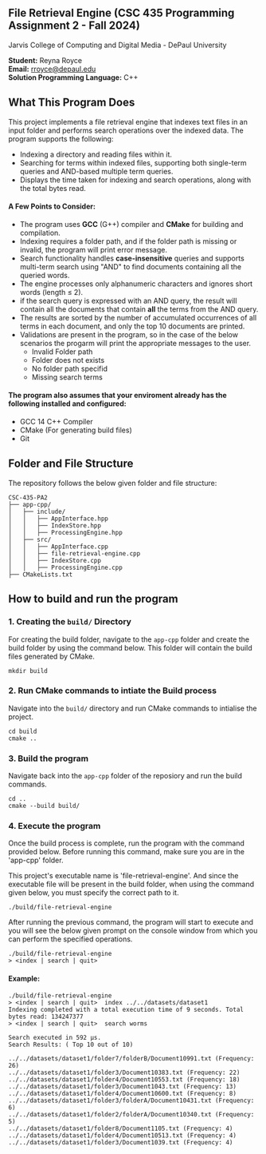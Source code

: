 ## File Retrieval Engine (CSC 435 Programming Assignment 2 - Fall 2024)
Jarvis College of Computing and Digital Media - DePaul University

**Student:** Reyna Royce  
**Email:** rroyce@depaul.edu  
**Solution Programming Language:** C++



## What This Program Does


This project implements a file retrieval engine that indexes text files in an input folder and performs search operations over the indexed data. The program supports the following:
- Indexing a directory and reading files within it.
- Searching for terms within indexed files, supporting both single-term queries and AND-based multiple term queries.
- Displays the time taken for indexing and search operations, along with the total bytes read.


#### A Few Points to Consider:
- The program uses **GCC** (G++) compiler and **CMake** for building and compilation.
- Indexing requires a folder path, and if the folder path is missing or invalid, the program will print error message.
- Search functionality handles **case-insensitive** queries and supports multi-term search using "AND" to find documents containing all the queried words.
- The engine processes only alphanumeric characters and ignores short words (length ≤ 2).
- if the search query is expressed with an AND query, the result will contain all the documents that contain **all** the terms from the AND query. 
- The results are sorted by the number of accumulated occurrences of all terms in each document, and only the top 10 documents are printed. 
- Validations are present in the program, so in the case of the below scenarios the progarm will print the appropriate messages to the user. 
    - Invalid Folder path
    - Folder does not exists
    - No folder path specifid
    - Missing search terms

#### The program also assumes that your enviroment already has the following installed and configured:

- GCC 14 C++ Compiler
- CMake (For generating build files)
- Git


## Folder and File Structure
The repository follows the below given folder and file structure:

```
CSC-435-PA2
├── app-cpp/
│   ├── include/
│   │   ├── AppInterface.hpp
│   │   ├── IndexStore.hpp
│   │   ├── ProcessingEngine.hpp
│   ├── src/
│   │   ├── AppInterface.cpp
│   │   ├── file-retrieval-engine.cpp
│   │   ├── IndexStore.cpp
│   │   ├── ProcessingEngine.cpp
├── CMakeLists.txt
```


## How to build and run the program

### 1. Creating the `build/` Directory 

For creating the build folder, navigate to the `app-cpp` folder and create the build folder by using the command below. This folder will contain the build files generated by CMake.

```` 
mkdir build
````

### 2. Run CMake commands to intiate the Build process

Navigate into the `build/` directory and run CMake commands to intialise the project.

````
cd build
cmake ..
````

### 3. Build the program

Navigate back into the `app-cpp` folder of the reposiory and run the build commands. 

```
cd ..
cmake --build build/
```

### 4. Execute the program

Once the build process is complete, run the program with the command provided below. Before running this command, make sure you are in the 'app-cpp' folder. 

This project's executable name is 'file-retrieval-engine'. And since the executable file will be present in the build folder, when using the command given below, you must specify the correct path to it.

```
./build/file-retrieval-engine
```

After running the previous command, the program will start to execute and you will see the below given prompt on the console window from which you can perform the specified operations.

```
./build/file-retrieval-engine
> <index | search | quit>
```

#### Example:

```
./build/file-retrieval-engine
> <index | search | quit>  index ../../datasets/dataset1
Indexing completed with a total execution time of 9 seconds. Total bytes read: 134247377
> <index | search | quit>  search worms

Search executed in 592 μs.
Search Results: ( Top 10 out of 10)

../../datasets/dataset1/folder7/folderB/Document10991.txt (Frequency: 26)
../../datasets/dataset1/folder3/Document10383.txt (Frequency: 22)
../../datasets/dataset1/folder4/Document10553.txt (Frequency: 18)
../../datasets/dataset1/folder3/Document1043.txt (Frequency: 13)
../../datasets/dataset1/folder4/Document10600.txt (Frequency: 8)
../../datasets/dataset1/folder3/folderA/Document10431.txt (Frequency: 6)
../../datasets/dataset1/folder2/folderA/Document10340.txt (Frequency: 5)
../../datasets/dataset1/folder8/Document1105.txt (Frequency: 4)
../../datasets/dataset1/folder4/Document10513.txt (Frequency: 4)
../../datasets/dataset1/folder3/Document1039.txt (Frequency: 4)
```